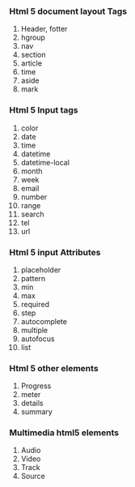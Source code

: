 ### Html 5 document layout  Tags

1. Header, fotter
2. hgroup
3. nav
4. section
5. article
6. time
7. aside
8. mark

### Html 5 Input tags

1. color
2. date
3. time
3. datetime
4. datetime-local
5. month
6. week
5. email
6. number
7. range
8. search
9. tel
10. url

### Html 5 input Attributes
1. placeholder
2. pattern
3. min
4. max
5. required
6. step
7. autocomplete
8. multiple
9. autofocus
10. list

### Html 5 other elements
1. Progress
2. meter
3. details
4. summary

### Multimedia html5 elements

1. Audio
2. Video
3. Track
4. Source